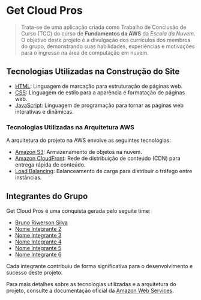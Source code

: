 # Get Cloud Pros

> Trata-se de uma aplicação criada como Trabalho de Conclusão de Curso (TCC) do curso de **Fundamentos da AWS** da *Escola da Nuvem*. O objetivo deste projeto é a divulgação dos currículos dos membros do grupo, demonstrando suas habilidades, experiências e motivações para o ingresso na área de computação em nuvem.

## Tecnologias Utilizadas na Construção do Site

- [HTML](https://developer.mozilla.org/pt-BR/docs/Web/HTML): Linguagem de marcação para estruturação de páginas web.
- [CSS](https://developer.mozilla.org/pt-BR/docs/Web/CSS): Linguagem de estilo para a aparência e formatação de páginas web.
- [JavaScript](https://developer.mozilla.org/pt-BR/docs/Web/JavaScript): Linguagem de programação para tornar as páginas web interativas e dinâmicas.

### Tecnologias Utilizadas na Arquitetura AWS

A arquitetura do projeto na AWS envolve as seguintes tecnologias:

- [Amazon S3](https://aws.amazon.com/s3/): Armazenamento de objetos na nuvem.
- [Amazon CloudFront](https://aws.amazon.com/cloudfront/): Rede de distribuição de conteúdo (CDN) para entrega rápida de conteúdo.
- [Load Balancing](https://aws.amazon.com/elasticloadbalancing/): Balanceamento de carga para distribuir o tráfego entre instâncias.

## Integrantes do Grupo

Get Cloud Pros é uma conquista gerada pelo seguite time:

- [Bruno Riwerson Silva](https://www.linkedin.com/in/bruno-riwerson/)
- [Nome Integrante 2](https://www.linkedin.com/in/link-perfil-2/)
- [Nome Integrante 3](https://www.linkedin.com/in/link-perfil-3/)
- [Nome Integrante 4](https://www.linkedin.com/in/link-perfil-4/)
- [Nome Integrante 5](https://www.linkedin.com/in/link-perfil-5/)
- [Nome Integrante 6](https://www.linkedin.com/in/link-perfil-6/)

Cada integrante contribuiu de forma significativa para o desenvolvimento e sucesso deste projeto.

Para mais detalhes sobre as tecnologias utilizadas e a arquitetura do projeto, consulte a documentação oficial da [Amazon Web Services](https://aws.amazon.com/).
